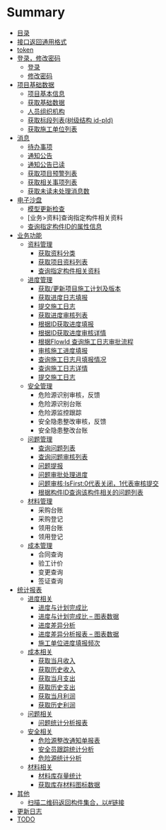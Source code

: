 # Summary

* [目录](README.md)
* [接口返回通用格式](api/接口返回通用格式.md)
* [token](api/token.md)
* [登录，修改密码](api/login/README.md)
    * [登录](api/login/login.md)
    * [修改密码](api/login/changePwd.md)
* [项目基础数据](api/project/README.md)
    * [项目基本信息](api/project/getProjectInfo.md)
    * [获取基础数据](api/project/getBaseData.md)
    * [人员组织机构](api/project/getOrganizatioNew.md)
    * [获取标段列表(树级结构 id-pId)](api/project/getSectionList.md)
    * [获取施工单位列表](api/project/getConstUnitList.md)
* [消息](api/message/README.md)
    * [待办事项](api/message/getTODOs.md)
    * [通知公告](api/message/getNotices.md)
    * [通知公告已读](api/message/updateNotice.md)
    * [获取项目预警列表](api/message/GetWarnings.md)
    * [获取相关事项列表](api/message/GetRelevants.md)
    * [获取未读未处理消息数](api/message/GetMessageNum.md)
* [电子沙盘](api/bim/README.md)
    * [模型更新检查](api/bim/checkModels.md)
    * [业务>资料]查询指定构件相关资料
    * [查询指定构件ID的属性信息](api/bim/ModelGuidData.md)
* [业务功能](api/business/README.md)
    * [资料管理](api/business/DocumentMng/README.md)
      * [获取资料分类](api/business/DocumentMng/ProjectFileTree.md)
      * [获取项目资料列表](api/business/DocumentMng/ProjectFileList.md)
      * [查询指定构件相关资料](api/business/DocumentMng/ModelFileList.md)
    * [进度管理](api/business/Progress/README.md)
      * [获取/更新项目施工计划及版本](api/business/Progress/getPlanAndVersion.md)
      * [获取进度日志填报](api/business/Progress/getPlanProgressInfo.md)
      * [提交施工日志](api/business/Progress/setPlanSubmitHistory.md)
      * [获取进度审核列表](api/business/Progress/GetPlanApplData.md)
      * [根据ID获取进度填报](api/business/Progress/getPlanLogById.md)
      * [根据ID获取进度审核详情](api/business/Progress/getProgressVerifyLogById.md)
      * [根据FlowId 查询施工日志审批流程](api/business/Progress/getFlowInfoLogByLogID.md)
      * [审核施工进度填报](api/business/Progress/auditingPlanLog.md)
      * [查询施工日志月填报情况](api/business/Progress/GetConstructMonthLogStatus.md)
      * [查询施工日志详情](api/business/Progress/GetConstructMonthLogInfo.md)
      * [提交施工日志](api/business/Progress/submitConstructMonthLog.md)
    * [安全管理](api/business/SafeWork/README.md)
        * 危险源识别审核，反馈
        * 危险源识别台账
        * 危险源监控跟踪
        * 安全隐患整改审核，反馈
        * 安全隐患整改台账
    * [问题管理](api/business/Problem/README.md)
        * [查询问题列表](api/business/Problem/getQualityQuesList.md)
        * [查询问题审核列表](api/business/Problem/getQualityQuesApplList.md)
        * [问题提报](api/business/Problem/setQualityQuest.md)
        * [问题审批处理进度](api/business/Problem/getQualityCheckProcess.md)
        * [问题审核;IsFirst:0代表关闭，1代表审核提交](api/business/Problem/auditingQualityQues.md)
        * [根据构件ID查询该构件相关的问题列表](api/business/Problem/GetProblemsByGuid.md)
    * [材料管理](api/business/MaterialMng/README.md) 
        * 采购台账
        * 采购登记
        * 领用台账   
        * 领用登记
    * [成本管理](api/business/CostMng/README.md)
        * 合同查询
        * 验工计价
        * 变更查询
        * 签证查询
* [统计报表](api/chart/README.md)
    * [进度相关](api/chart/Progress/README.md)
        * [进度与计划完成比](api/chart/Progress/GetScheduleCompletionRatio.md)
        * [进度与计划完成比 – 图表数据](api/chart/Progress/GetScheduleCompletionRatioCharts.md)
        * [进度差异分析](api/chart/Progress/GetScheduleVarianceAnalysis.md)
        * [进度差异分析报表 – 图表数据](api/chart/Progress/GetScheduleVarianceAnalysisCharts.md)
        * [施工单位进度填报频次](api/chart/Progress/GetUnitFrequencyOfFilling.md)
    * [成本相关](api/chart/Cost/README.md)
        * [获取当月收入](api/chart/Cost/GetIncomeStatistics.md)
        * [获取历史收入](api/chart/Cost/GetIncomeHistory.md)
        * [获取当月支出](api/chart/Cost/GetExpenditureStatistics.md)
        * [获取历史支出](api/chart/Cost/GetExpenditureHistory.md)
        * [获取当月利润](api/chart/Cost/GetProfitStatistics.md)
        * [获取历史利润](api/chart/Cost/GetProfitHistory.md)
    * [问题相关](api/chart/Problem/README.md)
        * [问题统计分析报表](api/chart/Problem/GetStatisticalAnalysisReport.md)
    * [安全相关](api/chart/Safework/README.md)
        * [危险源整改通知单报表](api/chart/Safework/GetRiskSourceRectificationNotice.md)
        * [安全员跟踪统计分析](api/chart/Safework/GetTrackingStatisticalOfSecurityPersonnel.md)
        * [危险源统计分析](api/chart/Safework/GetStatisticalAnalysisOfHazardSources.md)
    * [材料相关](api/chart/Material/README.md)
        * [材料库存量统计](api/chart/Material/GetMaterialIinventoryStatistics.md)
        * [获取库存材料图标数据](api/chart/Material/GetMaterialStockRecord.md)
* [其他](api/other/README.md)
  * [扫描二维码返回构件集合，以#链接](api/other/GetActorIDsByQrNumber.md)
* [更新日志](log.md)
* [TODO](TODO.md)

